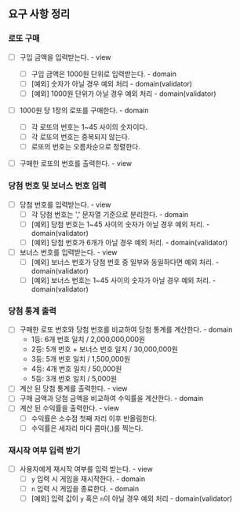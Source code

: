 ## 요구 사항 정리

### 로또 구매 
- [ ] 구입 금액을 입력받는다. - view
  - [ ] 구입 금액은 1000원 단위로 입력받는다. - domain
  - [ ] [예외] 숫자가 아닐 경우 예외 처리 - domain(validator)
  - [ ] [예외] 1000원 단위가 아닐 경우 예외 처리 - domain(validator)
- [ ] 1000원 당 1장의 로또를 구매한다. - domain
  - [ ] 각 로또의 번호는 1~45 사이의 숫자이다.
  - [ ] 각 로또의 번호는 중복되지 않는다.
  - [ ] 로또의 번호는 오름차순으로 정렬한다.
- [ ] 구매한 로또의 번호를 출력한다. - view
  

### 당첨 번호 및 보너스 번호 입력
- [ ] 당첨 번호를 입력받는다. - view
  - [ ] 각 당첨 번호는 ',' 문자열 기준으로 분리한다. - domain
  - [ ] [예외] 당첨 번호는 1~45 사이의 숫자가 아닐 경우 예외 처리. - domain(validator)
  - [ ] [예외] 당첨 번호가 6개가 아닐 경우 예외 처리. - domain(validator)
- [ ] 보너스 번호를 입력받는다. - view
  - [ ] [예외] 보너스 번호가 당첨 번호 중 일부와 동일하다면 예외 처리. - domain(validator)
  - [ ] [예외] 보너스 번호는 1~45 사이의 숫자가 아닐 경우 예외 처리. - domain(validator)

### 당첨 통계 출력
- [ ] 구매한 로또 번호와 당첨 번호를 비교하여 당첨 통계를 계산한다. - domain
  - 1등: 6개 번호 일치 / 2,000,000,000원
  - 2등: 5개 번호 + 보너스 번호 일치 / 30,000,000원
  - 3등: 5개 번호 일치 / 1,500,000원
  - 4등: 4개 번호 일치 / 50,000원
  - 5등: 3개 번호 일치 / 5,000원
- [ ] 계산 된 당첨 통계를 출력한다. - view
- [ ] 구매 금액과 당첨 금액을 비교하여 수익률을 계산한다. - domain
- [ ] 계산 된 수익률을 출력한다. - view
  - [ ] 수익률은 소수점 첫째 자리 이후 반올림한다.
  - [ ] 수익률은 세자리 마다 콤마(,)를 찍는다.

### 재시작 여부 입력 받기
- [ ] 사용자에게 재시작 여부를 입력 받는다. - view
  - [ ] `y` 입력 시 게임을 재시작한다. - domain
  - [ ] `n` 입력 시 게임을 종료한다. - domain
  - [ ] [예외] 입력 값이 `y` 혹은 `n`이 아닐 경우 예외 처리 - domain(validator)